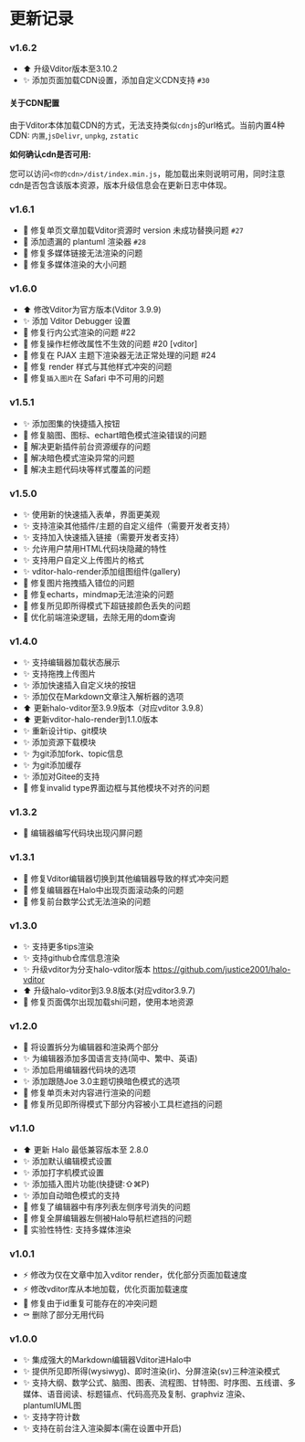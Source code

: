 # 更新记录

### v1.6.2

- ⬆️ 升级Vditor版本至3.10.2
- ✨ 添加页面加载CDN设置，添加自定义CDN支持 `#30`

#### 关于CDN配置

由于Vditor本体加载CDN的方式，无法支持类似`cdnjs`的url格式。当前内置4种CDN: `内置`,`jsDelivr`, `unpkg`, `zstatic`

**如何确认cdn是否可用:**

您可以访问`<你的cdn>/dist/index.min.js`，能加载出来则说明可用，同时注意cdn是否包含该版本资源，版本升级信息会在更新日志中体现。

### v1.6.1

- 🐛 修复单页文章加载Vditor资源时 version 未成功替换问题 `#27`
- 🐛 添加遗漏的 plantuml 渲染器 `#28`
- 🐛 修复多媒体链接无法渲染的问题
- 🐛 修复多媒体渲染的大小问题

### v1.6.0

- ⬆️ 修改Vditor为官方版本(Vditor 3.9.9)
- ✨ 添加 Vditor Debugger 设置
- 🐛 修复行内公式渲染的问题 #22
- 🐛 修复操作栏修改属性不生效的问题 #20 \[vditor]
- 🐛 修复在 PJAX 主题下渲染器无法正常处理的问题 #24
- 🐛 修复 render 样式与其他样式冲突的问题
- 🐛 修复`插入图片`在 Safari 中不可用的问题

### v1.5.1

- ✨ 添加图集的快捷插入按钮
- 🐛 修复脑图、图标、echart暗色模式渲染错误的问题
- 🐛 解决更新插件前台资源缓存的问题
- 🐛 解决暗色模式渲染异常的问题
- 🐛 解决主题代码块等样式覆盖的问题

### v1.5.0

- ✨ 使用新的快速插入表单，界面更美观
- ✨ 支持渲染其他插件/主题的自定义组件（需要开发者支持）
- ✨ 支持加入快速插入链接（需要开发者支持）
- ✨ 允许用户禁用HTML代码块隐藏的特性
- ✨ 支持用户自定义上传图片的格式
- ✨ vditor-halo-render添加组图组件(gallery)
- 🐛 修复图片拖拽插入错位的问题
- 🐛 修复echarts，mindmap无法渲染的问题
- 🐛 修复所见即所得模式下超链接颜色丢失的问题
- 🚀 优化前端渲染逻辑，去除无用的dom查询

### v1.4.0

- ✨ 支持编辑器加载状态展示
- ✨ 支持拖拽上传图片
- ✨ 添加快速插入自定义块的按钮
- ✨ 添加仅在Markdown文章注入解析器的选项
- ⬆️ 更新halo-vditor至3.9.9版本（对应vditor 3.9.8）
- ⬆️ 更新vditor-halo-render到1.1.0版本
- ✨ 重新设计tip、git模块
- ✨ 添加资源下载模块
- ✨ 为git添加fork、topic信息
- ✨ 为git添加缓存
- ✨ 添加对Gitee的支持
- 🐛 修复invalid type界面边框与其他模块不对齐的问题

### v1.3.2

- 🐛 编辑器编写代码块出现闪屏问题

### v1.3.1

- 🐛 修复Vditor编辑器切换到其他编辑器导致的样式冲突问题
- 🐛 修复编辑器在Halo中出现页面滚动条的问题
- 🐛 修复前台数学公式无法渲染的问题

### v1.3.0

- ✨ 支持更多tips渲染
- ✨ 支持github仓库信息渲染
- ✨ 升级vditor为分支halo-vditor版本 https://github.com/justice2001/halo-vditor
- ⬆️ 升级halo-vditor到3.9.8版本(对应vditor3.9.7)
- 🐛 修复页面偶尔出现加载shi问题，使用本地资源

### v1.2.0

- 🚸 将设置拆分为编辑器和渲染两个部分
- ✨ 为编辑器添加多国语言支持(简中、繁中、英语)
- ✨ 添加启用编辑器代码块的选项
- ✨ 添加跟随Joe 3.0主题切换暗色模式的选项
- 🐛 修复单页未对内容进行渲染的问题
- 🐛 修复所见即所得模式下部分内容被小工具栏遮挡的问题

### v1.1.0

- ⬆️ 更新 Halo 最低兼容版本至 2.8.0
- ✨ 添加默认编辑模式设置
- ✨ 添加打字机模式设置
- ✨ 添加插入图片功能(快捷键:⇧⌘P)
- ✨ 添加自动暗色模式的支持
- 🐛 修复了编辑器中有序列表左侧序号消失的问题
- 🐛 修复全屏编辑器左侧被Halo导航栏遮挡的问题
- 🧪 实验性特性: 支持多媒体渲染

### v1.0.1

- ⚡ 修改为仅在文章中加入vditor render，优化部分页面加载速度
- ⚡ 修改vditor库从本地加载，优化页面加载速度
- 🐛 修复由于id重复可能存在的冲突问题
- ⚰️ 删除了部分无用代码

### v1.0.0

- ✨ 集成强大的Markdown编辑器Vditor进Halo中
- ✨ 提供所见即所得(wysiwyg)、即时渲染(ir)、分屏渲染(sv)三种渲染模式
- ✨ 支持大纲、数学公式、脑图、图表、流程图、甘特图、时序图、五线谱、多媒体、语音阅读、标题锚点、代码高亮及复制、graphviz 渲染、plantumlUML图
- ✨ 支持字符计数
- ✨ 支持在前台注入渲染脚本(需在设置中开启)